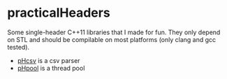 practicalHeaders
===============

Some single-header C++11 libraries that I made for fun. They only depend on STL and should be compilable on most platforms (only clang and gcc tested).

- [pHcsv](test_pHcsv) is a csv parser
- [pHpool](test_pHpool) is a thread pool
